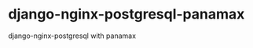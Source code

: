 django-nginx-postgresql-panamax
===============================

django-nginx-postgresql with panamax
